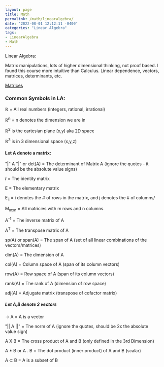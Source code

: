 ```yaml
---
layout: page
title: Math 
permalink: /math/linearalgebra/
date: '2022-08-01 12:12:11 -0400'
categories: "Linear Algebra"
tags:
- LinearAlgebra
- Math
---
```


Linear Algebra:

Matrix manipulations, lots of higher dimensional thinking, not proof based. I found this course more intuitive than Calculus. Linear dependence, vectors, matrices, determinants, etc. 


[Matrices](https://github.com/avipars/CS-Resources/blob/main/math/linearalgebra/Matrices.xlsx)


### Common Symbols in LA:

ℝ = All real numbers (integers, rational, irrational)

ℝ<sup>n</sup> = n denotes the dimension we are in

ℝ<sup>2</sup> is the cartesian plane (x,y) aka 2D space 

ℝ<sup>3</sup> is in 3 dimensional space (x,y,z) 


#### Let A denote a matrix: 

"|" A "|"   or det(A) = The determinant of Matrix A (ignore the quotes - it should be the absolute value signs)

*I* = The identity matrix 

E = The elementary matrix

E<sub>ij</sub> = i denotes the # of rows in the matrix, and j denotes the # of columns/

M<sub>mxn</sub> = All matricies with m rows and n columns

A<sup>-1</sup> = The inverse matrix of A

A<sup>T</sup> = The transpose matrix of A

sp(A) or span(A) = The span of A (set of all linear combinations of the vectors/matrices)

dim(A) = The dimension of A

col(A) = Column space of A (span of its column vectors)

row(A) = Row space of A (span of its column vectors)

rank(A) = The rank of A (dimension of row space)

adj(A) = Adjugate matrix (transpose of cofactor matrix)

##### Let A,B denote 2 vectors

→
A =  A is a vector

"|| A ||"   = The norm of A (ignore the quotes, should be 2x the absolute value sign)

A X B  = The cross product of A and B (only defined in the 3rd Dimension)

A * B or A . B = The dot product (inner product) of A and B (scalar)

A ⊂ B  = A is a subset of B 